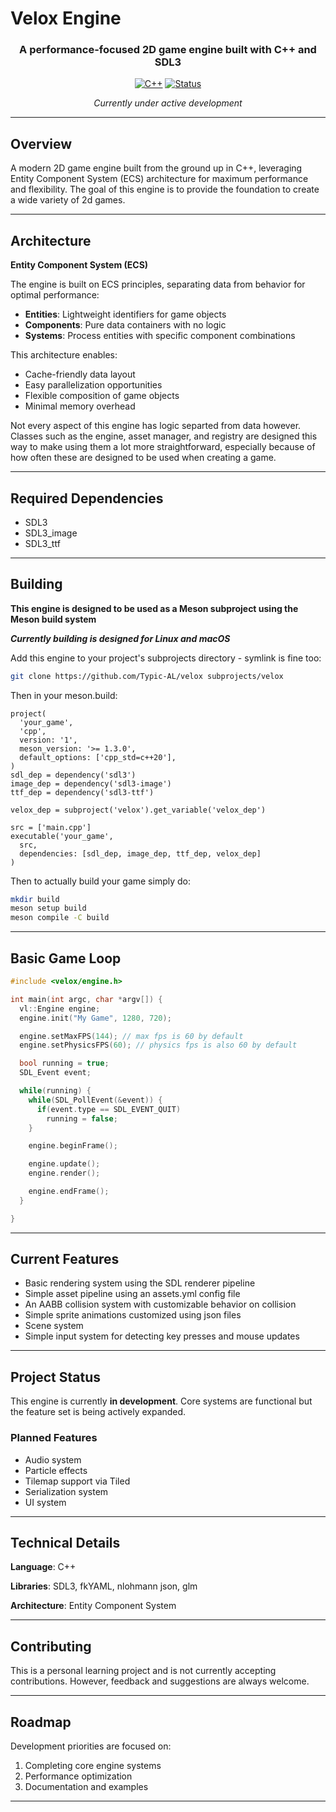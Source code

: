 # Velox Engine

<div align="center">

### A performance-focused 2D game engine built with C++ and SDL3

[![C++](https://img.shields.io/badge/C++-00599C?style=for-the-badge&logo=c%2B%2B&logoColor=white)]()
[![Status](https://img.shields.io/badge/Status-In_Development-yellow?style=for-the-badge)]()

*Currently under active development*

</div>

---

## Overview

A modern 2D game engine built from the ground up in C++, leveraging Entity Component System (ECS) architecture for maximum performance and flexibility. The goal of this engine is to provide the foundation to create a wide variety of 2d games.

---

## Architecture

**Entity Component System (ECS)**

The engine is built on ECS principles, separating data from behavior for optimal performance:

- **Entities**: Lightweight identifiers for game objects
- **Components**: Pure data containers with no logic
- **Systems**: Process entities with specific component combinations

This architecture enables:
- Cache-friendly data layout
- Easy parallelization opportunities
- Flexible composition of game objects
- Minimal memory overhead

Not every aspect of this engine has logic separted from data however. Classes such as the engine, asset manager, and registry are designed this way to make using them a lot more straightforward, especially because of how often these are designed to be used when creating a game.

---

## Required Dependencies
- SDL3
- SDL3_image
- SDL3_ttf

---

## Building

**This engine is designed to be used as a Meson subproject using the Meson build system**

***Currently building is designed for Linux and macOS***

Add this engine to your project's subprojects directory - symlink is fine too:

```bash
git clone https://github.com/Typic-AL/velox subprojects/velox
```
Then in your meson.build:
```meson
project(
  'your_game',
  'cpp',
  version: '1',
  meson_version: '>= 1.3.0',
  default_options: ['cpp_std=c++20'],
)
sdl_dep = dependency('sdl3')
image_dep = dependency('sdl3-image')
ttf_dep = dependency('sdl3-ttf')

velox_dep = subproject('velox').get_variable('velox_dep')

src = ['main.cpp']
executable('your_game',
  src,
  dependencies: [sdl_dep, image_dep, ttf_dep, velox_dep]
)
```
Then to actually build your game simply do:
```bash
mkdir build
meson setup build
meson compile -C build
```
---

## Basic Game Loop

```c++
#include <velox/engine.h>

int main(int argc, char *argv[]) {
  vl::Engine engine;
  engine.init("My Game", 1280, 720);

  engine.setMaxFPS(144); // max fps is 60 by default
  engine.setPhysicsFPS(60); // physics fps is also 60 by default

  bool running = true;
  SDL_Event event;

  while(running) {
    while(SDL_PollEvent(&event)) {
      if(event.type == SDL_EVENT_QUIT)
        running = false;
    }

    engine.beginFrame();

    engine.update();
    engine.render();

    engine.endFrame();
  }

}
```
---

## Current Features

- Basic rendering system using the SDL renderer pipeline
- Simple asset pipeline using an assets.yml config file
- An AABB collision system with customizable behavior on collision
- Simple sprite animations customized using json files
- Scene system
- Simple input system for detecting key presses and mouse updates

---

## Project Status

This engine is currently **in development**. Core systems are functional but the feature set is being actively expanded.

### Planned Features

- Audio system
- Particle effects
- Tilemap support via Tiled
- Serialization system
- UI system

---



## Technical Details

**Language**: C++

**Libraries**: SDL3, fkYAML, nlohmann json, glm

**Architecture**: Entity Component System

---

## Contributing

This is a personal learning project and is not currently accepting contributions. However, feedback and suggestions are always welcome.

---

## Roadmap

Development priorities are focused on:
1. Completing core engine systems
2. Performance optimization
3. Documentation and examples

---
<div align="center">

</div>

